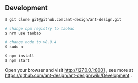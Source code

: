 ## Development

```bash
$ git clone git@github.com:ant-design/ant-design.git

# change npm registry to taobao
$ nrm use taobao

# change node to v8.9.4
$ sudo n

$ npm install
$ npm start
```

Open your browser and visit http://127.0.0.1:8001 , see more at https://github.com/ant-design/ant-design/wiki/Development .

